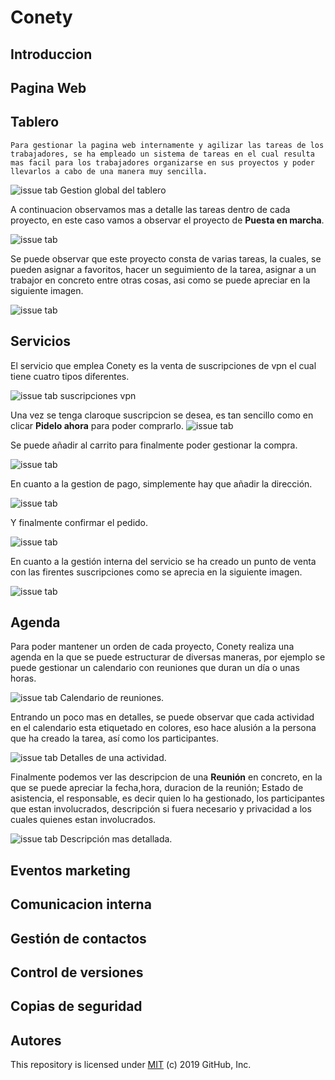 # Conety

## Introduccion

## Pagina Web

## Tablero
    Para gestionar la pagina web internamente y agilizar las tareas de los trabajadores, se ha empleado un sistema de tareas en el cual resulta mas facil para los trabajadores organizarse en sus proyectos y poder llevarlos a cabo de una manera muy sencilla.

![issue tab](Images/general.png)
Gestion global del tablero

A continuacion observamos mas a detalle las tareas dentro de cada proyecto, en este caso vamos a observar el proyecto de **Puesta en marcha**.

![issue tab](Images/gen1.png)

Se puede observar que este proyecto consta de varias tareas, la cuales, se pueden asignar a favoritos, hacer un seguimiento de la tarea, asignar a un trabajor en concreto entre otras cosas, asi como se puede apreciar en la siguiente imagen.

![issue tab](Images/gen2.png)


## Servicios
El servicio que emplea Conety es la venta de suscripciones de vpn el cual tiene cuatro tipos diferentes.

![issue tab](Images/venta.png)
suscripciones vpn

Una vez se tenga claroque suscripcion se desea, es tan sencillo como en clicar **Pidelo ahora** para poder comprarlo.
![issue tab](Images/venta1.png)

Se puede añadir al carrito para finalmente poder gestionar la compra.

![issue tab](Images/carr.png)

En cuanto a la gestion de pago, simplemente hay que añadir la dirección.

![issue tab](Images/datos.png)

Y finalmente confirmar el pedido.

![issue tab](Images/pago.png)

En cuanto a la gestión interna del servicio se ha creado un punto de venta con las firentes suscripciones como se aprecia en la siguiente imagen.

![issue tab](Images/venta2.png)
## Agenda

Para poder mantener un orden de cada proyecto, Conety realiza una agenda en la que se puede estructurar de diversas maneras, por ejemplo se puede gestionar un calendario con reuniones que duran un día o unas horas.

![issue tab](Images/cal.png)
Calendario de reuniones.

Entrando un poco mas en detalles, se puede observar que cada actividad en el calendario esta etiquetado en colores, eso hace alusión a la persona que ha creado la tarea, así como los participantes.

![issue tab](Images/cal1.png)
Detalles de una actividad.

Finalmente podemos ver las descripcion de una **Reunión** en concreto, en la que se puede apreciar la fecha,hora, duracion de la reunión; Estado de asistencia, el responsable, es decir quien lo ha gestionado, los participantes que estan involucrados, descripción si fuera necesario y privacidad a los cuales quienes estan involucrados.

![issue tab](Images/cal2.png)
Descripción mas detallada.

## Eventos marketing

## Comunicacion interna

## Gestión de contactos

## Control de versiones

## Copias de seguridad

## Autores



This repository is licensed under [MIT](../LICENSE) (c) 2019 GitHub, Inc.